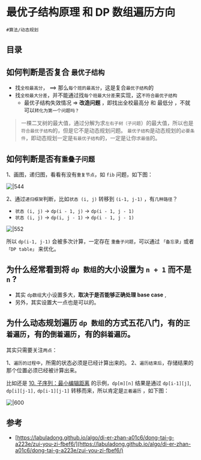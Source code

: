 
# 最优子结构原理 和 DP 数组遍历方向


`#算法/动态规划` 


## 目录
<!-- toc -->
 ## 如何判断是否复合 `最优子结构` 

- 找`全校最高分`， ==>  那么`每个班的最高分`，这是复合`最优子结构`的
- 找`全校最大分差`，并不能通过找`每个班最大分差`来实现，这`不符合最优子结构`
	- 最优子结构失效情况 => **改造问题** ，即找出全校最高分 和 最低分 ，不就可以`转化为第一个问题吗？`


>  一棵二叉树的最大值，通过分解为求`左右子树（子问题`）的最大值，所以也是`符合最优子结构`的，但是它不是动态规划问题。 `最优子结构`是动态规划的`必要条件`，即动态规划一定是`有最优子结构`的，一定是让你`求最值`的。 


## 如何判断是否有`重叠子问题`

1、画图，递归图，看看有没有`重复节点`，如 `fib` 问题，如下图：

![|544](https://832-1310531898.cos.ap-beijing.myqcloud.com/37c23ab67a80007f1861229e24b2bf8d.png)

2、通过`递归框架`判断，比如`状态 (i, j)` 转移到 `(i-1, j-1)` ，有`几种路径`？

- `状态 (i, j)` → `dp(i - 1, j)` → `dp(i - 1, j - 1)`
-  `状态 (i, j)` → `dp(i, j - 1)` → `dp(i - 1, j - 1)`

![|552](https://832-1310531898.cos.ap-beijing.myqcloud.com/c7281993ba6194128ae2e841e3711650.png)

所以 `dp(i-1, j-1)` 会被多次计算，一定存在 `重叠子问题`，可以通过 `「备忘录」`或者`「DP table」` 来优化。


## 为什么经常看到将 `dp 数组`的大小设置为 `n + 1` 而不是 `n` ?

- 其实 `dp数组`大小设置多大，**取决于是否能够正确处理 base case** ,  
- 另外，其实设置大一点也是可以的。

## 为什么动态规划遍历 `dp 数组`的方式五花八门，有的`正着遍历`，有的`倒着遍历`，有的`斜着遍历`。

其实只需要关注`两点`：

1、`遍历的过程中`，所需的状态必须是已经计算出来的。
2、`遍历结束后`，存储结果的那个位置必须已经被计算出来。

比如还是  [10. 子序列：最小编辑距离](/post/PBG7KCvh.html) 的示例，`dp[m][n]` 结果是通过 `dp[i-1][j]`, `dp[i][j-1],` `dp[i-1][j-1]` 转移而来，所以肯定是`正着遍历` ，如下图：

![|600](https://832-1310531898.cos.ap-beijing.myqcloud.com/b67cadcca89e5d789190d70ab50298d0.png)




## 参考

- [https://labuladong.github.io/algo/di-er-zhan-a01c6/dong-tai-g-a223e/zui-you-zi-fbef6/](https://labuladong.github.io/algo/di-er-zhan-a01c6/dong-tai-g-a223e/zui-you-zi-fbef6/)
